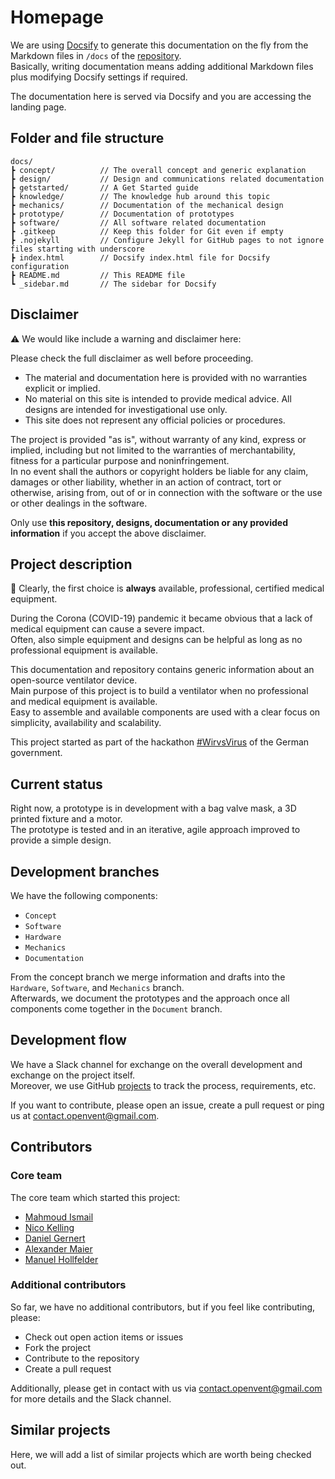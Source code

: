 # Homepage

We are using [Docsify](https://github.com/docsifyjs/docsify) to generate this documentation on the fly from the Markdown files in `/docs` of the [repository](https://www.github.com/mhollfelder/openvent).\
Basically, writing documentation means adding additional Markdown files plus modifying Docsify settings if required.

The documentation here is served via Docsify and you are accessing the landing page.

## Folder and file structure

```console
docs/
┣ concept/          // The overall concept and generic explanation
┣ design/           // Design and communications related documentation
┣ getstarted/       // A Get Started guide
┣ knowledge/        // The knowledge hub around this topic
┣ mechanics/        // Documentation of the mechanical design
┣ prototype/        // Documentation of prototypes
┣ software/         // All software related documentation
┣ .gitkeep          // Keep this folder for Git even if empty
┣ .nojekyll         // Configure Jekyll for GitHub pages to not ignore files starting with underscore
┣ index.html        // Docsify index.html file for Docsify configuration
┣ README.md         // This README file
┗ _sidebar.md       // The sidebar for Docsify
```

## Disclaimer

:warning: We would like include a warning and disclaimer here:

Please check the full disclaimer as well before proceeding.

- The material and documentation here is provided with no warranties explicit or implied.
- No material on this site is intended to provide medical advice. All designs are intended for investigational use only.
- This site does not represent any official policies or procedures.

The project is provided "as is", without warranty of any kind, express or implied, including but not limited to the warranties of merchantability, fitness for a particular purpose and noninfringement.\
In no event shall the authors or copyright holders be liable for any claim, damages or other liability, whether in an action of contract, tort or otherwise, arising from, out of or in connection with the software or the use or other dealings in the software.

Only use **this repository, designs, documentation or any provided information** if you accept the above disclaimer.

## Project description

:wave: Clearly, the first choice is **always** available, professional, certified medical equipment.

During the Corona (COVID-19) pandemic it became obvious that a lack of medical equipment can cause a severe impact.\
Often, also simple equipment and designs can be helpful as long as no professional equipment is available.

This documentation and repository contains generic information about an open-source ventilator device.\
Main purpose of this project is to build a ventilator when no professional and medical equipment is available.\
Easy to assemble and available components are used with a clear focus on simplicity, availability and scalability.

This project started as part of the hackathon [#WirvsVirus](https://wirvsvirushackathon.org/) of the German government.

## Current status

Right now, a prototype is in development with a bag valve mask, a 3D printed fixture and a motor.\
The prototype is tested and in an iterative, agile approach improved to provide a simple design.

## Development branches

We have the following components:

- `Concept`
- `Software`
- `Hardware`
- `Mechanics`
- `Documentation`

From the concept branch we merge information and drafts into the `Hardware`, `Software`, and `Mechanics` branch.\
Afterwards, we document the prototypes and the approach once all components come together in the `Document` branch.

## Development flow

We have a Slack channel for exchange on the overall development and exchange on the project itself.\
Moreover, we use GitHub [projects](https://github.com/mhollfelder/openvent/projects?query=sort%3Aname-asc+) to track the process, requirements, etc.

If you want to contribute, please open an issue, create a pull request or ping us at contact.openvent@gmail.com.

## Contributors

### Core team

The core team which started this project:

- [Mahmoud Ismail](https://github.com/mahmoudgo)
- [Nico Kelling](https://github.com/nicokelling)
- [Daniel Gernert](https://github.com/DanielGernert)
- [Alexander Maier](https://github.com/alex-km)
- [Manuel Hollfelder](https://github.com/mhollfelder)

### Additional contributors

So far, we have no additional contributors, but if you feel like contributing, please:

- Check out open action items or issues
- Fork the project
- Contribute to the repository
- Create a pull request

Additionally, please get in contact with us via contact.openvent@gmail.com for more details and the Slack channel.

## Similar projects

Here, we will add a list of similar projects which are worth being checked out.